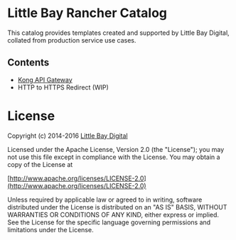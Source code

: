 # Little Bay Rancher Catalog 

This catalog provides templates created and supported by Little Bay Digital, collated from production service use cases. 

## Contents

- [Kong API Gateway](https://github.com/LittleBayDigital/docker-kong-service)
- HTTP to HTTPS Redirect (WIP)

# License
Copyright (c) 2014-2016 [Little Bay Digital](http://www.littlebay.digital)

Licensed under the Apache License, Version 2.0 (the "License");
you may not use this file except in compliance with the License.
You may obtain a copy of the License at

[http://www.apache.org/licenses/LICENSE-2.0](http://www.apache.org/licenses/LICENSE-2.0)

Unless required by applicable law or agreed to in writing, software
distributed under the License is distributed on an "AS IS" BASIS,
WITHOUT WARRANTIES OR CONDITIONS OF ANY KIND, either express or implied.
See the License for the specific language governing permissions and
limitations under the License.
